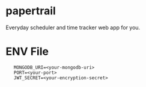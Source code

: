 # papertrail
Everyday scheduler and time tracker web app for you. 

# ENV File
```
   MONGODB_URI=<your-mongodb-uri>
   PORT=<your-port>
   JWT_SECRET=<your-encryption-secret>
```